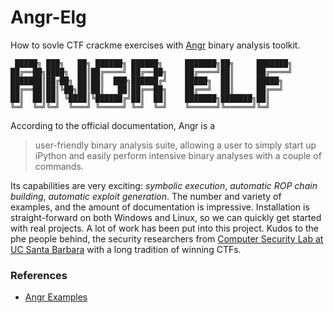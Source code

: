 # Angr-Elg

How to sovle CTF crackme exercises with [Angr](https://docs.angr.io/) binary analysis toolkit. 

```
 █████╗ ███╗   ██╗ ██████╗ ██████╗     ███████╗██╗     ███████╗
██╔══██╗████╗  ██║██╔════╝ ██╔══██╗    ██╔════╝██║     ██╔════╝
███████║██╔██╗ ██║██║  ███╗██████╔╝    █████╗  ██║     █████╗  
██╔══██║██║╚██╗██║██║   ██║██╔══██╗    ██╔══╝  ██║     ██╔══╝  
██║  ██║██║ ╚████║╚██████╔╝██║  ██║    ███████╗███████╗██║     
╚═╝  ╚═╝╚═╝  ╚═══╝ ╚═════╝ ╚═╝  ╚═╝    ╚══════╝╚══════╝╚═╝     
 ```

According to the official documentation, Angr is a

> user-friendly binary analysis suite, allowing a user to simply start up iPython and easily perform intensive binary analyses with a couple of commands. 

Its capabilities are very exciting: _symbolic execution_, _automatic ROP chain building_, _automatic exploit generation_. The number and variety of examples, and the amount of documentation is impressive. Installation is straight-forward on both Windows and Linux, so we can quickly get started with real projects. A lot of work has been put into this project. Kudos to the phe people behind, the security researchers from [Computer Security Lab at UC Santa Barbara](http://seclab.cs.ucsb.edu/) with a long tradition of winning CTFs. 

### References
* [Angr Examples](https://docs.angr.io/examples)
